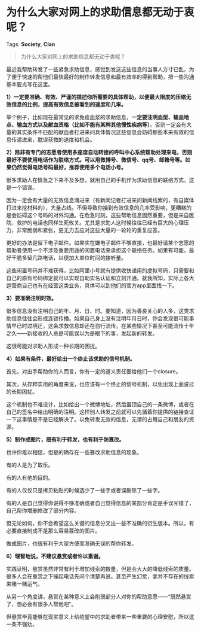 # 为什么大家对网上的求助信息都无动于衷呢？

Tags: **Society**, **Clan**

> 为什么大家对网上的求助信息都无动于衷呢？

最近我帮助转发了一些紧急求助信息，感觉到发送这些信息的当事人方寸已乱，为了便于快速的帮他们最快最好的制作转发信息和最有效率的得到帮助，把一些沟通基本要点写在这里。

**1）一定要准确、有效、严谨的描述你所需要的具体帮助，以便最大限度的压缩无效信息的比例，提高有效信息被看到的速度和几率。**

举个例子，比如现在最常见的求免疫血浆的求助信息，**一定要注明血型、输血地点、输血方式以及献血资格（比如不能有某种其他慢性疾病等）**。否则一定会有大量的其实条件不匹配的献血者打进来问具体情况这些信息会妨碍那些本来有效的信息传递进来，耽误获救的速度和机会。

  


**2）除非有专门的志愿者使用多座席自动转接的呼叫中心系统帮助处理来电，否则最好不要使用电话作为联络方式。可以用微博号、微信号、qq号、邮箱号等。如果仍然觉得电话号码最好，推荐使用多个电话小号。**

很多求助人在情急之下来不及多想，就用自己的手机作为求助信息的联络方式。这是一个错误。

因为一定会有大量的无效信息涌进来（有新闻记者打进来问新闻线索的，有自媒体打进来挖材料的），大量占线。不但导致你接到有效信息的几率受影响，更糟糕的是会妨碍这个号码的对外沟通。在危急时刻，这些帮助信息固然重要，但是来自医院、救护的电话也同样生死攸关。尤其是求助人这时候往往已经有巨大的心理压力，非常脆弱和紧张，更无力去应对这些大量的一轮轮的重复应答。

更好的办法是留下电子邮件。如果实在嫌电子邮件不够直接，也最好请某个志愿的帮助者使用一个不涉及重要用途的闲置电话来承担这个联络任务。如果有可能，最好干脆多留几路电话，以便加大单位时间的接听量。

这些闲置号码并不难获得，比如阿里小号就有提供收快递用的虚拟号码，只需要和自己的原有号码绑定就可以实现自助实名认证和立刻开通。就我所知，实际上各大运营商自己也有在经营这类业务，具体可以到他们的官方app里面找一下。

**3）要准确注明时效。**

很多信息没有注明自己的年、月、日、时。要知道，因为善良关心的人多，这类求助信息往往会形成连锁传播。如果自己身上没有注明年月日时，你会发现很可能事情早已时过境迁，这条求救信息却还在自行流传。在某些情况下甚至可能流传十年之久——新接收的人总是可能误以为是眼下的事，发起新的转发。

这很可能对求助人形成一种长期的困扰。

**4）如果有条件，最好给出一个终止该求助的信号机制。**

首先，对出手帮助你的人而言，你有一定的道义责任要给他们一个closure。

其次，从存粹实用的角度来说，也应该有一个终止的信号机制，以免出现上面说过的长期困扰。

这个机制也不难设计，比如给出一个微博地址，然后置顶自己的一条微博，或者在自己的签名中给出明确的注明。这样别人转发之前就可以先循着你提供的链接查证一下这事情是不是已经解决了。以免转发无效的信息，无谓的占用自己和朋友的资源。

**5）制作成图片，既有利于转发，也有利于防篡改。**

也许你难以相信，但是的确存在一些篡改求助信息的现象。

有的人是为了取乐。

有的人有他的目的。

有的人仅仅只是拷贝粘贴的时候选少了一些字或者误删除了一些字。

有的人是自己觉得你说得不够准确或者自己觉得信息的某部分肯定是手误写错了，自己帮你增删修改了部分内容。

但无论如何，你不会希望这么关键的信息分叉出一些不准确的衍生版本。所以，有必要直接制成不是那么容易篡改的图片。

做成图片，也很有利于大家方便而准确无误的帮你转发。

**6）理智地说，不建议悬赏或者许以重谢。**

实践证明，悬赏虽然非常有利于增加线索的数量，但是会大大的降低线索的质量。很多人会在重赏之下操起电话先问个清楚再说。甚至产生幻觉，拿并不存在的线索来赌一赌运气。

从另一个角度讲，悬赏在某种意义上会削弱部分人对你的帮助意愿——“既然悬赏了，想必会有很多人帮他吧”。

但悬赏毕竟能够在现实意义上给绝望中的求助者带来一些重要的心理安慰，所以这一条不强劝。



